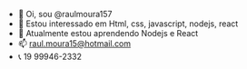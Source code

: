 - 👋 Oi, sou @raulmoura157
- 👀 Estou interessado em Html, css, javascript, nodejs, react
- 🌱 Atualmente estou aprendendo Nodejs e React
- 📫 raul.moura15@hotmail.com
- 📞 19 99946-2332

<!---
raulmoura157/raulmoura157 is a ✨ special ✨ repository because its `README.md` (this file) appears on your GitHub profile.
You can click the Preview link to take a look at your changes.
--->
